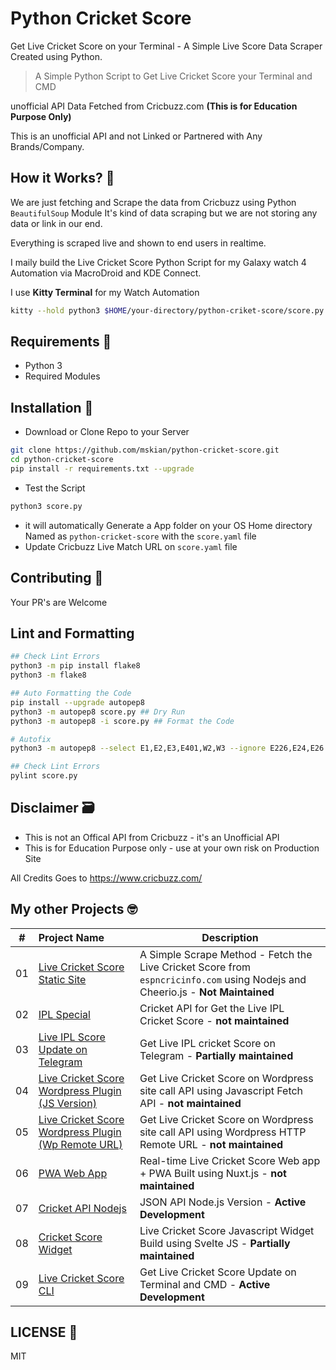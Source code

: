 # Python Cricket Score

Get Live Cricket Score on your Terminal - A Simple Live Score Data Scraper Created using Python.

> A Simple Python Script to Get Live Cricket Score your Terminal and CMD

unofficial API Data Fetched from Cricbuzz.com **(This is for Education Purpose Only)**  

This is an unofficial API and not Linked or Partnered with Any Brands/Company.  

## How it Works? 🤔

We are just fetching and Scrape the data from Cricbuzz using Python `BeautifulSoup` Module It's kind of data scraping but we are not storing any data or link in our end.  

Everything is scraped live and shown to end users in realtime.  

I maily build the Live Cricket Score Python Script for my Galaxy watch 4 Automation via MacroDroid and KDE Connect.  

I use **Kitty Terminal** for my Watch Automation  

```sh
kitty --hold python3 $HOME/your-directory/python-criket-score/score.py
```

## Requirements 📑

- Python 3
- Required Modules

## Installation 🍯

- Download or Clone Repo to your Server

```sh
git clone https://github.com/mskian/python-cricket-score.git
cd python-cricket-score
pip install -r requirements.txt --upgrade
```

- Test the Script

```sh
python3 score.py
```

- it will automatically Generate a App folder on your OS Home directory Named as `python-cricket-score` with the `score.yaml` file
- Update Cricbuzz Live Match URL on `score.yaml` file

## Contributing 🙌

Your PR's are Welcome

## Lint and Formatting

```sh
## Check Lint Errors
python3 -m pip install flake8
python3 -m flake8
```

```sh
## Auto Formatting the Code
pip install --upgrade autopep8
python3 -m autopep8 score.py ## Dry Run
python3 -m autopep8 -i score.py ## Format the Code

# Autofix
python3 -m autopep8 --select E1,E2,E3,E401,W2,W3 --ignore E226,E24,E26 --in-place --recursive --verbose .
```

```sh
## Check Lint Errors
pylint score.py
```

## Disclaimer 🗃

- This is not an Offical API from Cricbuzz - it's an Unofficial API
- This is for Education Purpose only - use at your own risk on Production Site

All Credits Goes to <https://www.cricbuzz.com/>

## My other Projects 🤓

| # | Project Name | Description |
|---|:------|-------------|
| 01 | [Live Cricket Score Static Site](https://github.com/mskian/livescore) | A Simple Scrape Method - Fetch the Live Cricket Score from `espncricinfo.com` using Nodejs and Cheerio.js - **Not Maintained** |
| 02 | [IPL Special](https://github.com/mskian/iplscore) | Cricket API for Get the Live IPL Cricket Score - **not maintained** |
| 03 | [Live IPL Score Update on Telegram](https://github.com/mskian/score-update) | Get Live IPL cricket Score on Telegram - **Partially maintained**  |
| 04 | [Live Cricket Score Wordpress Plugin (JS Version)](https://github.com/mskian/hello-cricket) | Get Live Cricket Score on Wordpress site call API using Javascript Fetch API - **not maintained** |
| 05 | [Live Cricket Score Wordpress Plugin (Wp Remote URL)](https://github.com/mskian/san-cricket) | Get Live Cricket Score on Wordpress site call API using Wordpress HTTP Remote URL - **not maintained** |  
| 06 | [PWA Web App](https://github.com/mskian/vue-cricket) | Real-time Live Cricket Score Web app + PWA Built using Nuxt.js - **not maintained** |  
| 07 | [Cricket API Nodejs](https://github.com/mskian/cricket-api-nodejs) | JSON API Node.js Version - **Active Development** |  
| 08 | [Cricket Score Widget](https://github.com/mskian/cricket-score-widget) | Live Cricket Score Javascript Widget Build using Svelte JS - **Partially maintained** |  
| 09 | [Live Cricket Score CLI](https://github.com/mskian/cricket-cli) | Get Live Cricket Score Update on Terminal and CMD - **Active Development** |  

## LICENSE 📕

MIT
